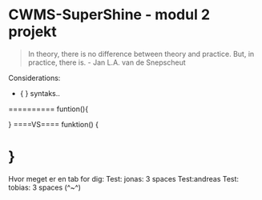 # CWMS-SuperShine - modul 2 projekt

>In theory, there is no difference between theory and practice. But, in practice, there is.
> \- Jan L.A. van de Snepscheut

Considerations:
- { } syntaks..

==========
funtion(){

}
====VS====
funktion()
{

}
==========

Hvor meget er en tab for dig:
Test:   jonas: 3 spaces
Test:andreas
Test:   tobias: 3 spaces (^~^)